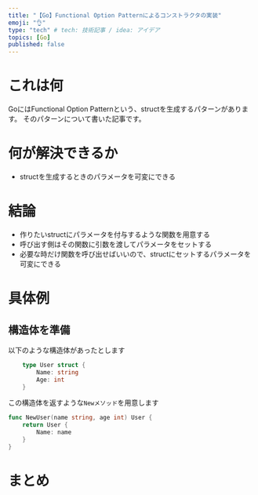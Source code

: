 ```yaml
---
title: "【Go】Functional Option Patternによるコンストラクタの実装"
emoji: "👌"
type: "tech" # tech: 技術記事 / idea: アイデア
topics: [Go]
published: false
---
```

# これは何
GoにはFunctional Option Patternという、structを生成するパターンがあります。
そのパターンについて書いた記事です。
# 何が解決できるか
- structを生成するときのパラメータを可変にできる
# 結論
- 作りたいstructにパラメータを付与するような関数を用意する
- 呼び出す側はその関数に引数を渡してパラメータをセットする
- 必要な時だけ関数を呼び出せばいいので、structにセットするパラメータを可変にできる
# 具体例
## 構造体を準備
以下のような構造体があったとします
```go:user.go
    type User struct {
        Name: string
        Age: int
    }
```
この構造体を返すような`Newメソッド`を用意します
```go
func NewUser(name string, age int) User {
    return User {
        Name: name
    }
}
```
# まとめ